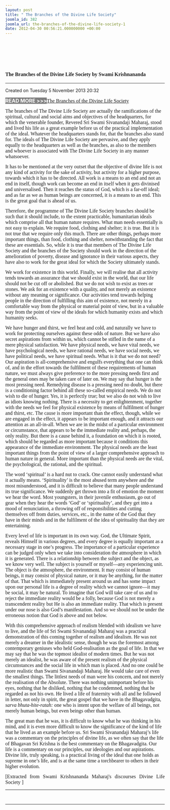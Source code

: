 ```yaml
---
layout: post
title: " The Branches of the Divine Life Society"
joomla_id: 382
joomla_url: the-branches-of-the-divine-life-society-1
date: 2012-04-30 00:56:21.000000000 +00:00
---
```

<h1 itemprop="name">&nbsp;</h1>
<h1 itemprop="name"><span style="font-size: 12pt; font-family: book antiqua,palatino;">The Branches of the Divine Life Society by Swami Krishnananda</span></h1>
<hr />
<p>Created on Tuesday 5 November 2013 20:32</p>
<div id="discText">
<div id="discText">
<div id="discText">
<div id="discText">
<div id="discText">
<div id="discText">
<div id="discText">
<div id="discText">
<div id="discText">
<div id="discText">
<div id="discText">
<div id="discText">
<div id="discText">
<p><span style="font-size: 12pt;"><span style="background-color: #ffffff; color: #333333;"><span style="background-color: #808080; color: #ffffff;"><strong>READ MORE &gt;&gt;&gt;</strong></span></span></span><a href="http://www.swami-krishnananda.org/disc/disc_102.html"><span style="font-size: 12pt; font-family: book antiqua,palatino;"></span></a><a href="http://www.swami-krishnananda.org/disc/disc_93.html"><span style="font-size: 12pt; font-family: book antiqua,palatino;"></span></a><a href="http://www.swami-krishnananda.org/disc/disc_194.html"><span style="font-size: 12pt; font-family: book antiqua,palatino;">The Branches of the Divine Life Society</span></a></p>
<div id="discText">
<div id="discText">
<div id="discText">
<div id="discText">
<div id="discText">
<div id="discText">
<div id="discText">
<div id="discText">
<div id="discText">
<div id="discText">
<div id="discText">
<div id="discText">
<div id="discText">
<div id="discText">
<div id="discText2">
<div id="discText">
<div id="discText">
<div id="discText">
<div id="discText">
<div id="discText">
<div id="discText">
<div id="discText">
<div id="discText">
<div id="discText"><span itemprop="author" itemscope="" itemtype="http://schema.org/Person"><span itemprop="name"></span></span>
<div id="discText">
<div id="discText"><span itemprop="articleBody"><span itemprop="author" itemscope="" itemtype="http://schema.org/Person"><span itemprop="name"></span></span></span>
<div id="discText"><span itemprop="articleBody"><span itemprop="author" itemscope="" itemtype="http://schema.org/Person"><span itemprop="name"></span></span></span><span itemprop="author" itemscope="" itemtype="http://schema.org/Person"><span itemprop="name"></span></span>
<div id="discText">
<div id="discText">
<div id="discText">
<div id="discText">
<div id="discText">
<div id="discText">
<div id="discText">
<div id="discText">
<div id="discText">
<div id="discText">
<div id="discText">
<div id="discText">
<div id="discText">
<div id="discText"><span itemprop="articleBody">
<p><span style="font-size: 12pt; font-family: book antiqua,palatino;">The branches of The Divine <span id="adtext_4" class="adtext">Life Society</span> are actually the ramifications of the spiritual, cultural and social <span id="adtext_1" class="adtext">aims and objectives</span> of the headquarters, for which the venerable founder, Revered Sri Swami Sivanandaji Maharaj, stood and lived his life as a great example before us of the practical implementation of the ideal. Whatever the headquarters stands for, that the branches also stand for. The ideals of The Divine Life Society are pervasive, and they apply equally to the headquarters as well as the branches, as also to the members and whoever is associated with The Divine Life Society in any manner whatsoever.</span></p>
<p><span style="font-size: 12pt; font-family: book antiqua,palatino;">It has to be mentioned at the very outset that the objective of divine life is not any kind of activity for the sake of activity, but activity for a higher purpose, towards which it has to be directed. All work is a means to an end and not an end in itself, though work can become an end in itself when it gets divinised and universalised. Then it reaches the status of God, which is a far-off ideal; and as far as we as human beings are concerned, it is a means to an end. This is the great goal that is ahead of us.</span></p>
<p><span style="font-size: 12pt; font-family: book antiqua,palatino;">Therefore, the programme of The Divine Life Society branches should be such that it should include, to the extent practicable, humanitarian ideals which comprise all that <span id="adtext_6" class="adtext">human nature</span> requires. What man needs essentially is not easy to explain. We require food, clothing and shelter; it is true. But it is not true that we require only this much. There are other things, perhaps more important things, than food, clothing and shelter, notwithstanding the fact that these are essentials. So, while it is true that members of The Divine Life Society and the branches of the Society should work in the direction of the amelioration of poverty, disease and ignorance in their various aspects, they have also to work for the great ideal for which the Society ultimately stands.</span></p>
<p><span style="font-size: 12pt; font-family: book antiqua,palatino;">We work for existence in this world. Finally, we will realise that all activity tends towards an assurance that we should exist in the world, that our life should not be cut off or abolished. But we do not wish to exist as trees or stones. We ask for an existence with a quality, and not merely an existence without any meaning or significance. Our activities tend towards <span id="adtext_5" class="adtext">helping people</span> in the direction of fulfilling this aim of existence, not merely in a comfortable way from the physical or material <span id="adtext_2" class="adtext">point of view</span>, but in a valuable way from the point of view of the ideals for which humanity exists and which humanity seeks.</span></p>
<p><span style="font-size: 12pt; font-family: book antiqua,palatino;">We have hunger and thirst, we feel heat and cold, and naturally we have to work for protecting ourselves against these odds of nature. But we have also secret aspirations from within us, which cannot be stifled in the name of a mere physical satisfaction. We have physical needs, we have vital needs, we have psychological needs, we have rational needs, we have social needs, we have political needs, we have spiritual needs. What is it that we do not need? Our aspiration is all-comprehensive and engulfs everything that one can think of, and in the effort towards the fulfilment of these requirements of human nature, we must always give preference to the more pressing needs first and the general ones may be taken care of later on. We may say that hunger is the most pressing need. Remedying disease is a pressing need no doubt, but there is a conditioning factor behind all these so-called empirical needs. We do not wish to die of hunger. Yes, it is perfectly true; but we also do not wish to live as idiots knowing nothing. There is a necessity to get enlightenment, together with the needs we feel for physical existence by means of fulfilment of hunger and thirst, etc. The cause is more important than the effect, though, while we are engaged in the effect, it appears to be important enough, and it attracts our attention as an all-in-all. When we are in the midst of a particular environment or circumstance, that appears to be the immediate reality and, perhaps, the only reality. But there is a cause behind it, a foundation on which it is rooted, which should be regarded as more important because it conditions this appearance of the immediate environment. The physical needs are the least important things from the point of view of a larger comprehensive approach to human nature in general. More important than the physical needs are the vital, the psychological, the rational, and the spiritual.</span></p>
<p><span style="font-size: 12pt; font-family: book antiqua,palatino;">The word ‘spiritual’ is a hard nut to crack. One cannot easily understand what it actually means. ‘Spirituality’ is the most abused term anywhere and the most misunderstood, and it is difficult to believe that many people understand its true significance. We suddenly get thrown into a fit of emotion the moment we hear the word. Most youngsters, in their juvenile enthusiasm, go out of gear when they hear the words ‘God’ or ‘spirituality’, and they get into a mood of renunciation, a throwing off of responsibilities and cutting themselves off from duties, services, etc., in the name of the God that they have in their minds and in the fulfilment of the idea of spirituality that they are entertaining.&nbsp; </span></p>
<p><span style="font-size: 12pt; font-family: book antiqua,palatino;">Every level of life is important in its own way. God, the Ultimate Spirit, reveals Himself in various degrees, and every degree is equally important as a necessary stage in one’s progress. The importance of a particular experience can be judged only when we take into consideration the atmosphere in which it is generated. There is a relationship between the subject and the object, as we know very well. The subject is yourself or myself—any experiencing unit. The object is the atmosphere, the environment. It may consist of human beings, it may consist of physical nature, or it may be anything, for the matter of that. That which is immediately present around us and has some impact upon our personal life is a degree of reality which we cannot ignore—it may be social, it may be natural. To imagine that God will take care of us and to reject the immediate reality would be a folly, because God is not merely a transcendent reality but He is also an immediate reality. That which is present under our nose is also God’s manifestation. And so we should not be under the erroneous notion that God is above and not below.</span></p>
<p><span style="font-size: 12pt; font-family: book antiqua,palatino;">With this comprehensive approach of realism blended with idealism we have to live, and the life of Sri Swami Sivanandaji Maharaj was a practical demonstration of this coming together of realism and idealism. He was not merely a dreamer in the idealistic sense, though he was the foremost among contemporary geniuses who held God-realisation as the goal of life. In that we may say that he was the topmost idealist of modern times. But he was not merely an idealist, he was aware of the present realism of the physical circumstances and the social life in which man is placed. And no one could be more realistic than Swami Sivanandaji Maharaj. He would take care of even the smallest things. The littlest needs of man were his concern, and not merely the realisation of the Absolute. There was nothing unimportant before his eyes, nothing that he disliked, nothing that he condemned, nothing that he regarded as not his own. He lived a life of fraternity with all and he followed in letter, not only in spirit, the great gospel that we have in the Bhagavadgita, <em>sarva bhuta-hite-ratah:</em> one who is intent upon the welfare of all beings, not merely human beings, but even beings other than human.</span></p>
<p><span style="font-size: 12pt; font-family: book antiqua,palatino;">The great man that he was, it is difficult to know what he was thinking in his mind, and it is even more difficult to know the significance of the kind of life that he lived as an example before us. Sri Swami Sivanandaji Maharaj’s life was a commentary on the principles of divine life, as we often say that the life of Bhagavan Sri Krishna is the best commentary on the Bhagavadgita. Our life is a commentary on our principles, our ideologies and our aspirations. Divine life, truly speaking, is a practical living of the ideal that one holds as supreme in one’s life, and is at the same time a torchbearer to others in their higher evolution.</span></p>
</span></div>
</div>
<span itemprop="articleBody"></span></div>
<span itemprop="articleBody"></span></div>
</div>
<span itemprop="articleBody"></span></div>
<span itemprop="articleBody"></span></div>
<span itemprop="articleBody"></span></div>
<span itemprop="articleBody"></span></div>
<span itemprop="articleBody"></span></div>
<span itemprop="articleBody"></span></div>
<span itemprop="articleBody"></span></div>
<span itemprop="articleBody"></span><span itemprop="articleBody"></span><span itemprop="articleBody"></span></div>
<span itemprop="articleBody"></span></div>
</div>
</div>
<span itemprop="articleBody"></span></div>
<span itemprop="articleBody"></span></div>
</div>
</div>
</div>
</div>
</div>
</div>
</div>
</div>
</div>
</div>
</div>
</div>
</div>
</div>
</div>
</div>
</div>
</div>
</div>
</div>
</div>
</div>
</div>
</div>
</div>
</div>
</div>
</div>
</div>
</div>
</div>
</div>
</div>
</div>
</div>
</div>
<p style="text-align: justify; line-height: normal;"><span style="font-size: 12pt; font-family: verdana,geneva;">[Extracted from Swami Krishnananda Maharaj's discourses Divine Life Society ]</span></p>
<hr />
<p>&nbsp;</p>
<hr />
<p>&nbsp;</p>
<div style="position: absolute; left: -40px; top: -25px; width: 1px; height: 1px; overflow: hidden;" data-mce-bogus="1" class="mcePaste" id="_mcePaste">
<h1>The Gospel of the Bhagavadgita</h1>
</div>
